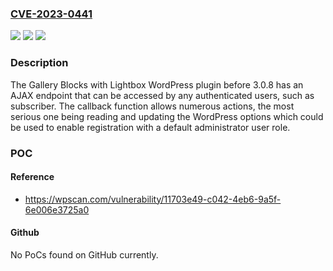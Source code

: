 ### [CVE-2023-0441](https://cve.mitre.org/cgi-bin/cvename.cgi?name=CVE-2023-0441)
![](https://img.shields.io/static/v1?label=Product&message=Gallery%20Blocks%20with%20Lightbox.%20Image%20Gallery%2C%20(HTML5%20video%20%2C%20YouTube%2C%20Vimeo)%20Video%20Gallery%20and%20Lightbox%20for%20native%20gallery&color=blue)
![](https://img.shields.io/static/v1?label=Version&message=0%3C%203.0.8%20&color=brighgreen)
![](https://img.shields.io/static/v1?label=Vulnerability&message=CWE-862%20Missing%20Authorization&color=brighgreen)

### Description

The Gallery Blocks with Lightbox WordPress plugin before 3.0.8 has an AJAX endpoint that can be accessed by any authenticated users, such as subscriber. The callback function allows numerous actions, the most serious one being reading and updating the WordPress options which could be used to enable registration with a default administrator user role.

### POC

#### Reference
- https://wpscan.com/vulnerability/11703e49-c042-4eb6-9a5f-6e006e3725a0

#### Github
No PoCs found on GitHub currently.

